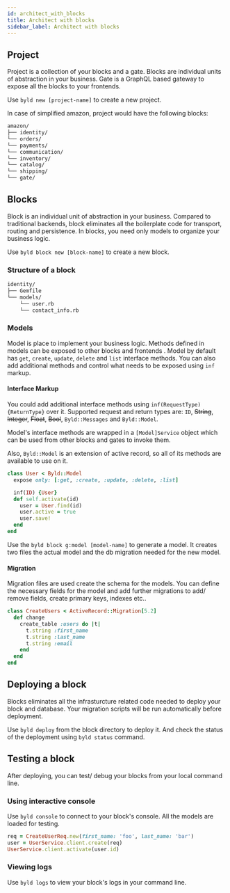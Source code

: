 ```yaml
---
id: architect_with_blocks
title: Architect with blocks
sidebar_label: Architect with blocks
---
```


## Project

Project is a collection of your blocks and a gate. Blocks are individual units
of abstraction in your business. Gate is a GraphQL based gateway to expose all
the blocks to your frontends.

Use `byld new [project-name]` to create a new project.

In case of simplified amazon, project would have the following blocks:
```sh
amazon/
├── identity/
└── orders/
└── payments/
└── communication/
└── inventory/
└── catalog/
└── shipping/
└── gate/
```

## Blocks

Block is an individual unit of abstraction in your business. Compared to
traditional backends, block eliminates all the boilerplate code for transport,
routing and persistence. In blocks, you need only models to organize your
business logic.

Use `byld block new [block-name]` to create a new block.

### Structure of a block

```sh
identity/
├── Gemfile
└── models/
    └── user.rb
    └── contact_info.rb
```
### Models
Model is place to implement your business logic. Methods defined in models
 can be exposed to other blocks and frontends . Model by default has
 `get`, `create`, `update`, `delete` and `list` interface methods. You can
 also add additional methods and control what needs to be exposed using `inf` markup.



#### Interface Markup
You could add additional interface methods using `inf(RequestType) {ReturnType}`
 over it. Supported request and return types are: `ID`, ~~String~~,
 ~~Integer~~, ~~Float~~, ~~Bool~~, `Byld::Messages` and `Byld::Model`.

Model's interface methods are wrapped in a `[Model]Service` object which can be
used from other blocks and gates to invoke them.

Also, `Byld::Model` is an extension of active record, so all of its methods
are available to use on it.

```ruby
class User < Byld::Model
  expose only: [:get, :create, :update, :delete, :list]

  inf(ID) {User}
  def self.activate(id)
    user = User.find(id)
    user.active = true
    user.save!
  end
end
```

Use the `byld block g:model [model-name]` to generate a model. It creates two
files the actual model and the db migration needed for the new model.

#### Migration
Migration files are used create the schema for the models. You can define the
necessary fields for the model and add further migrations to add/ remove
fields, create primary keys, indexes etc..

```ruby
class CreateUsers < ActiveRecord::Migration[5.2]
  def change
    create_table :users do |t|
      t.string :first_name
      t.string :last_name
      t.string :email
    end
  end
end
```

## Deploying a block

Blocks eliminates all the infrasturcture related code needed to deploy your
block and database. Your migration scripts will be run automatically before
deployment.

Use `byld deploy` from the block directory to deploy it. And check the status
of the deployment using `byld status` command.


## Testing a block

After deploying, you can test/ debug your blocks from your local command line.

### Using interactive console

Use `byld console` to connect to your block's console. All the models are
loaded for testing.

```ruby
req = CreateUserReq.new(first_name: 'foo', last_name: 'bar')
user = UserService.client.create(req)
UserService.client.activate(user.id)
```

### Viewing logs

Use `byld logs` to view your block's logs in your command line.
